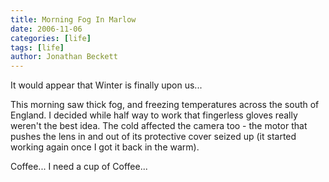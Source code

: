 ```yaml
---
title: Morning Fog In Marlow
date: 2006-11-06
categories: [life]
tags: [life]
author: Jonathan Beckett
---
```


It would appear that Winter is finally upon us...

This morning saw thick fog, and freezing temperatures across the south of England. I decided while half way to work that fingerless gloves really weren't the best idea. The cold affected the camera too - the motor that pushes the lens in and out of its protective cover seized up (it started working again once I got it back in the warm).

Coffee... I need a cup of Coffee...